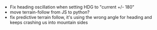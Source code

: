 - Fix heading oscillation when setting HDG to "current +/- 180"
- move terrain-follow from JS to python?
- fix predictive terrain follow, it's using the wrong angle for heading and keeps crashing us into mountain sides
